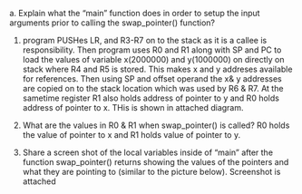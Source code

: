 a. Explain what the “main” function does in order to setup the input arguments prior to calling the swap_pointer() function?

1. program PUSHes LR, and R3-R7 on to the stack as it is a callee is responsibility. Then program uses R0 and R1 along with SP and PC to load the values of variable x(2000000) and y(1000000) on directly on stack where R4 and R5 is stored. This makes x and y addreses available for references. Then using SP and offset operand the x& y addresses are copied on to the stack location which was used by R6 & R7. At the sametime register R1 also holds address of pointer to y and R0 holds address of pointer to x. THis is shown in attached diagram.

2. What are the values in R0 & R1 when swap_pointer() is called?
R0 holds the value of pointer to x and R1 holds value of pointer to y.

3. Share a screen shot of the local variables inside of “main” after the function swap_pointer() returns showing the values of the pointers and what they are pointing to (similar to the picture below). 
Screenshot is attached
